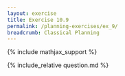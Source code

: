 ```yaml
---
layout: exercise
title: Exercise 10.9
permalink: /planning-exercises/ex_9/
breadcrumb: Classical Planning
---
```


{% include mathjax_support %}

<div><i class="arrow-up loader" data-chapter="planning-exercises" data-exercise="ex_9" data-rating="0"></i></div>
{% include_relative question.md %}
